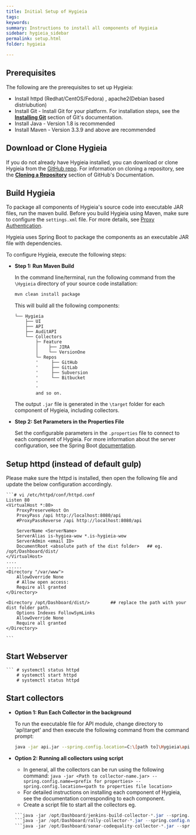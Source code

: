 ```yaml
---
title: Initial Setup of Hygieia
tags:
keywords:
summary: Instructions to install all components of Hygieia
sidebar: hygieia_sidebar
permalink: setup.html
folder: hygieia

---
```


## Prerequisites

The following are the prerequisites to set up Hygieia:
- Install httpd (Redhat/CentOS/Fedora) , apache2(Debian based distriubution)
- Install Git - Install Git for your platform. For installation steps, see the [**Installing Git**](https://git-scm.com/book/en/v2/Getting-Started-Installing-Git) section of Git's documentation.
- Install Java - Version 1.8 is recommended
- Install Maven - Version 3.3.9 and above are recommended

## Download or Clone Hygieia

If you do not already have Hygieia installed, you can download or clone Hygieia from the [GitHub repo](https://github.com/capitalone/Hygieia). For information on cloning a repository, see the [**Cloning a Repository**](https://help.github.com/articles/cloning-a-repository/) section of GitHub's Documentation.
 
## Build Hygieia

To package all components of Hygieia's source code into executable JAR files, run the maven build. Before you build Hygieia using Maven, make sure to configure the `settings.xml` file. For more details, see [Proxy Authentication](proxyauthentication.md).

Hygieia uses Spring Boot to package the components as an executable JAR file with dependencies.

To configure Hygieia, execute the following steps:

*	**Step 1: Run Maven Build**

	In the command line/terminal, run the following command from the `\Hygieia` directory of your source code installation:
	 
	```bash
	mvn clean install package
	```

	This will build all the following components:

	~~~
	└── Hygieia
		├── UI
		├── API
		├── AuditAPI
		└── Collectors
			├─ Feature
			│    ├── JIRA
			│    └── VersionOne
			└─ Repos
			'     ├── GitHub
			'     ├── GitLab
			'     ├── Subversion 
			'     └── Bitbucket
			'
			'
			and so on. 		   
	~~~

	The output `.jar` file is generated in the `\target` folder for each component of Hygieia, including collectors.

*	**Step 2: Set Parameters in the Properties File**
	
	Set the configurable parameters in the `.properties` file to connect to each component of Hygieia. For more information about the server configuration, see the Spring Boot [documentation](http://docs.spring.io/spring-boot/docs/current-SNAPSHOT/reference/htmlsingle/#boot-features-external-config-application-property-files).

## Setup httpd (instead of default gulp)
	
Please make sure the httpd is installed, then open the following file and update the below configuration accordingly. 
	
	```# vi /etc/httpd/conf/httpd.conf
	Listen 80
	<VirtualHost *:80>
        ProxyPreserveHost On
        ProxyPass /api http://localhost:8080/api
        #ProxyPassReverse /api http://localhost:8080/api

        ServerName <ServerName>
        ServerAlias is-hygiea-wow *.is-hygieia-wow
        ServerAdmin <email ID>
        DocumentRoot <absolute path of the dist folder>   ## eg. /opt/Dashboard/dist/
	</VirtualHost>
	....
	......
	<Directory "/var/www">
	    AllowOverride None
	    # Allow open access:
	    Require all granted
	</Directory>

	<Directory /opt/Dashboard/dist/>		## replace the path with your dist folder path. 
		Options Indexes FollowSymLinks
		AllowOverride None
		Require all granted
	</Directory>

	```
	
## Start Webserver
	``` # systemctl status httpd
	    # systemctl start httpd
	    # systemctl status httpd
	
	
## Start collectors

*	**Option 1: Run Each Collector in the background**

	To run the executable file for API module, change directory to 'api\target' and then execute the following command from the command prompt:

	```bash
	java -jar api.jar --spring.config.location=C:\[path to]\Hygieia\api\dashboard.properties -Djasypt.encryptor.password=hygieiasecret &
	```
	
*	**Option 2: Running all collectors using script**
	
	- In general, all the collectors can be run using the following command:
		```java -jar <Path to collector-name.jar> --spring.config.name=<prefix for properties> --spring.config.location=<path to properties file location> ```
	- For detailed instructions on installing each component of Hygieia, see the documentation corresponding to each component.
	- Create a script file to start all the collectors eg. 
	```java -jar /opt/Dashboard/github-scm-collector-*.jar --spring.config.name=github -- 	spring.config.location=/opt/Dashboard/application.properties &  
	```java -jar /opt/Dashboard/jenkins-build-collector-*.jar --spring.config.name=jenkins --spring.config.location=/opt/Dashboard/application.properties &
	```java -jar /opt/Dashboard/rally-collector-*.jar --spring.config.name=rally --spring.config.location=/opt/Dashboard/application.properties & 
	```java -jar /opt/Dashboard/sonar-codequality-collector-*.jar --spring.config.name=sonar --spring.config.location=/opt/Dashboard/application.properties & ```
	
	
	
